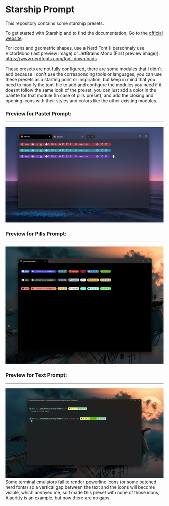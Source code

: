 # Starship Prompt

This repository contains some starship presets.

To get started with Starship and to find the documentation, Go to the [official website](https://starship.rs/).

For icons and geometric shapes, use a Nerd Font (I personnaly use VictorMono (last preview image) or JetBrains Mono (First preview image)): https://www.nerdfonts.com/font-downloads

These presets are not fully configured, there are some modules that I didn't add because I don't use the corresponding tools or languages, you can use these presets as a starting point or inspiration, but keep in mind that you need to modify the toml file to add and configure the modules you need if it doesnt follow the same look of the preset, you can just add a color in the palette for that module (In case of pills preset), and add the closing and opening icons with their styles and colors like the other existing modules.

### Preview for Pastel Prompt:
___
![Prompt](./assets/screenshot_pastel.png)

### Preview for Pills Prompt:
___
![Prompt](./assets/screenshot_pills.png)

### Preview for Text Prompt:
___
![Prompt](./assets/screenshot_text.png)
Some terminal emulators fail to render powerline icons (or some patched nerd fonts) so a vertical gap between the text and the icons will become visible, which annoyed me, so I made this preset with none of those icons, Alacritty is an example, but now there are no gaps.
